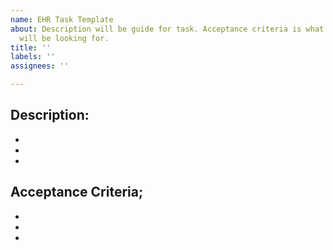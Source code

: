 ```yaml
---
name: EHR Task Template
about: Description will be guide for task. Acceptance criteria is what peer reviewer
  will be looking for.
title: ''
labels: ''
assignees: ''

---
```


## Description:

-
-
-

## Acceptance Criteria;

-
-
-
